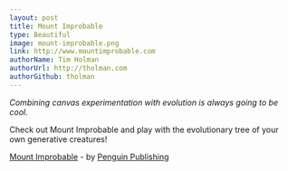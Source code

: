 ```yaml
---
layout: post
title: Mount Improbable
type: Beautiful
image: mount-improbable.png
link: http://www.mountimprobable.com
authorName: Tim Holman
authorUrl: http://tholman.com
authorGithub: tholman
---
```


_Combining canvas experimentation with evolution is always going to be cool._

Check out Mount Improbable and play with the evolutionary tree of your own generative creatures!

[Mount Improbable](http://www.mountimprobable.com) - by [Penguin Publishing](http://www.penguin.com)
